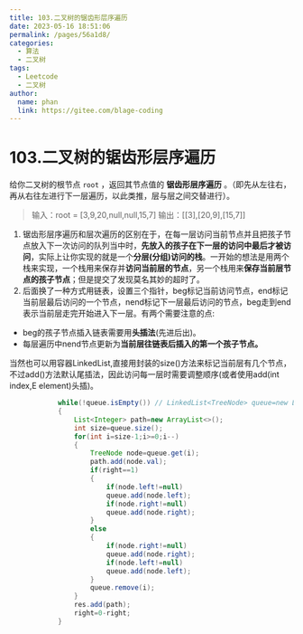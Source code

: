 ```yaml
---
title: 103.二叉树的锯齿形层序遍历
date: 2023-05-16 18:51:06
permalink: /pages/56a1d8/
categories:
  - 算法
  - 二叉树
tags:
  - Leetcode
  - 二叉树
author: 
  name: phan
  link: https://gitee.com/blage-coding
---
```

# 103.二叉树的锯齿形层序遍历

给你二叉树的根节点 `root` ，返回其节点值的 **锯齿形层序遍历** 。（即先从左往右，再从右往左进行下一层遍历，以此类推，层与层之间交替进行）。

> 输入：root = [3,9,20,null,null,15,7]
> 输出：[[3],[20,9],[15,7]]

1. 锯齿形层序遍历和层次遍历的区别在于，在每一层访问当前节点并且把孩子节点放入下一次访问的队列当中时，**先放入的孩子在下一层的访问中最后才被访问**，实际上让你实现的就是一个**分层(分组)访问的栈**。一开始的想法是用两个栈来实现，一个栈用来保存并**访问当前层的节点**，另一个栈用来**保存当前层节点的孩子节点**；但是提交了发现莫名其妙的超时了。
2. 后面换了一种方式用链表，设置三个指针，beg标记当前访问节点，end标记当前层最后访问的一个节点，nend标记下一层最后访问的节点，beg走到end表示当前层走完开始进入下一层。有两个需要注意的点:

- beg的孩子节点插入链表需要用**头插法**(先进后出)。
- 每层遍历中nend节点更新为**当前层往链表后插入的第一个孩子节点。**

当然也可以用容器LinkedList,直接用封装的size()方法来标记当前层有几个节点，不过add()方法默认尾插法，因此访问每一层时需要调整顺序(或者使用add(int index,E element)头插)。

~~~java
 			while(!queue.isEmpty()) // LinkedList<TreeNode> queue=new LinkedList<>();
            {
                List<Integer> path=new ArrayList<>();
                int size=queue.size();
                for(int i=size-1;i>=0;i--)
                {
                    TreeNode node=queue.get(i);
                    path.add(node.val);
                    if(right==1)
                    {                       
                        if(node.left!=null)
                        queue.add(node.left);
                        if(node.right!=null)
                        queue.add(node.right);
                    }
                    else
                    {                       
                        if(node.right!=null)
                        queue.add(node.right);
                        if(node.left!=null)
                        queue.add(node.left);
                    }
                    queue.remove(i);
                }
                res.add(path);
                right=0-right;
            }
~~~